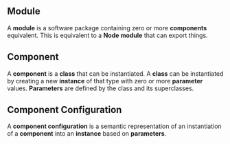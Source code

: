 ## Module

A **module** is a software package containing zero or more **components** equivalent.
This is equivalent to a **Node module** that can export things.

## Component

A **component** is a **class** that can be instantiated.
A **class** can be instantiated by creating a new **instance** of that type with zero or more **parameter** values.
**Parameters** are defined by the class and its superclasses.

## Component Configuration

A **component configuration** is a semantic representation of an instantiation of
a **component** into an **instance** based on **parameters**.
